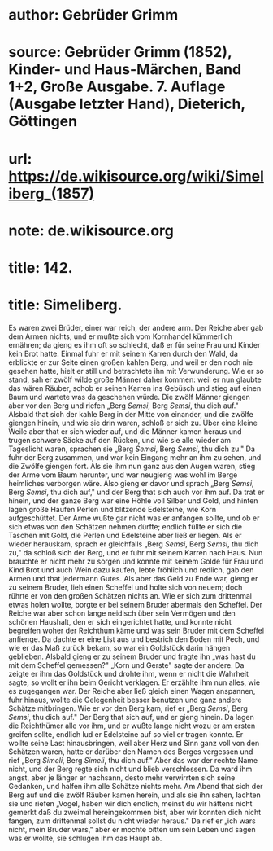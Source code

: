 # author: Gebrüder Grimm
# source: Gebrüder Grimm (1852), Kinder- und Haus-Märchen, Band 1+2, Große Ausgabe. 7. Auflage (Ausgabe letzter Hand), Dieterich, Göttingen
# url: https://de.wikisource.org/wiki/Simeliberg_(1857)
# note: de.wikisource.org
# title: 142.

# title: Simeliberg.

Es waren zwei Brüder, einer war reich, der andere arm. Der Reiche aber gab dem Armen nichts, und er mußte sich vom Kornhandel kümmerlich ernähren; da gieng es ihm oft so schlecht, daß er für seine Frau und Kinder kein Brot hatte. Einmal fuhr er mit seinem Karren durch den Wald, da erblickte er zur Seite einen großen kahlen Berg, und weil er den noch nie gesehen hatte, hielt er still und betrachtete ihn mit Verwunderung. Wie er so stand, sah er zwölf wilde große Männer daher kommen: weil er nun glaubte das wären Räuber, schob er seinen Karren ins Gebüsch und stieg auf einen Baum und wartete was da geschehen würde. Die zwölf Männer giengen aber vor den Berg und riefen „Berg *Semsi*, Berg *Semsi*, thu dich auf." Alsbald that sich der kahle Berg in der Mitte von einander, und die zwölfe giengen hinein, und wie sie drin waren, schloß er sich zu. Über eine kleine Weile aber that er sich wieder auf, und die Männer kamen heraus und trugen schwere Säcke auf den Rücken, und wie sie alle wieder am Tageslicht waren, sprachen sie „Berg *Semsi*, Berg *Semsi*, thu dich zu." Da fuhr der Berg zusammen, und war kein Eingang mehr an ihm zu sehen, und die Zwölfe giengen fort. Als sie ihm nun ganz aus den Augen waren, stieg der Arme vom Baum herunter, und war neugierig was wohl im Berge heimliches verborgen wäre. Also gieng er davor und sprach „Berg *Semsi*, Berg *Semsi*, thu dich auf," und der Berg that sich auch vor ihm auf. Da trat er hinein, und der ganze Berg war eine  Höhle voll Silber und Gold, und hinten lagen große Haufen Perlen und blitzende Edelsteine, wie Korn aufgeschüttet. Der Arme wußte gar nicht was er anfangen sollte, und ob er sich etwas von den Schätzen nehmen dürfte; endlich füllte er sich die Taschen mit Gold, die Perlen und Edelsteine aber ließ er liegen. Als er wieder herauskam, sprach er gleichfalls „Berg *Semsi*, Berg *Semsi*, thu dich zu," da schloß sich der Berg, und er fuhr mit seinem Karren nach Haus. Nun brauchte er nicht mehr zu sorgen und konnte mit seinem Golde für Frau und Kind Brot und auch Wein dazu kaufen, lebte fröhlich und redlich, gab den Armen und that jedermann Gutes. Als aber das Geld zu Ende war, gieng er zu seinem Bruder, lieh einen Scheffel und holte sich von neuem; doch rührte er von den großen Schätzen nichts an. Wie er sich zum drittenmal etwas holen wollte, borgte er bei seinem Bruder abermals den Scheffel. Der Reiche war aber schon lange neidisch über sein Vermögen und den schönen Haushalt, den er sich eingerichtet hatte, und konnte nicht begreifen woher der Reichthum käme und was sein Bruder mit dem Scheffel anfienge. Da dachte er eine List aus und bestrich den Boden mit Pech, und wie er das Maß zurück bekam, so war ein Goldstück darin hängen geblieben. Alsbald gieng er zu seinem Bruder und fragte ihn „was hast du mit dem Scheffel gemessen?" „Korn und Gerste" sagte der andere. Da zeigte er ihm das Goldstück und drohte ihm, wenn er nicht die Wahrheit sagte, so wollt er ihn beim Gericht verklagen. Er erzählte ihm nun alles, wie es zugegangen war. Der Reiche aber ließ gleich einen Wagen anspannen, fuhr hinaus, wollte die Gelegenheit besser benutzen und ganz andere Schätze mitbringen. Wie er vor den Berg kam, rief er „Berg *Semsi*, Berg *Semsi*, thu dich auf." Der Berg that sich auf, und er gieng hinein. Da lagen die Reichthümer alle vor ihm, und er wußte lange nicht wozu er am ersten greifen sollte,  endlich lud er Edelsteine auf so viel er tragen konnte. Er wollte seine Last hinausbringen, weil aber Herz und Sinn ganz voll von den Schätzen waren, hatte er darüber den Namen des Berges vergessen und rief „Berg *Simeli*, Berg *Simeli*, thu dich auf." Aber das war der rechte Name nicht, und der Berg regte sich nicht und blieb verschlossen. Da ward ihm angst, aber je länger er nachsann, desto mehr verwirrten sich seine Gedanken, und halfen ihm alle Schätze nichts mehr. Am Abend that sich der Berg auf und die zwölf Räuber kamen herein, und als sie ihn sahen, lachten sie und riefen „Vogel, haben wir dich endlich, meinst du wir hättens nicht gemerkt daß du zweimal hereingekommen bist, aber wir konnten dich nicht fangen, zum drittenmal sollst du nicht wieder heraus." Da rief er „ich wars nicht, mein Bruder wars," aber er mochte bitten um sein Leben und sagen was er wollte, sie schlugen ihm das Haupt ab. 

